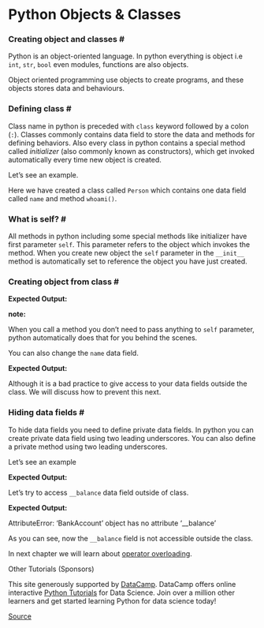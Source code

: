 Python Objects & Classes
========================

### Creating object and classes \#

Python is an object-oriented language. In python everything is object i.e `int`, `str`, `bool` even modules, functions are also objects.

Object oriented programming use objects to create programs, and these objects stores data and behaviours.

### Defining class \#

Class name in python is preceded with `class` keyword followed by a colon (`:`). Classes commonly contains data field to store the data and methods for defining behaviors. Also every class in python contains a special method called *initializer* (also commonly known as constructors), which get invoked automatically every time new object is created.

Let’s see an example.

Here we have created a class called `Person` which contains one data field called `name` and method `whoami()`.

### What is self? \#

All methods in python including some special methods like initializer have first parameter `self`. This parameter refers to the object which invokes the method. When you create new object the `self` parameter in the `__init__` method is automatically set to reference the object you have just created.

### Creating object from class \#

**Expected Output:**

**note:**

When you call a method you don’t need to pass anything to `self` parameter, python automatically does that for you behind the scenes.

You can also change the `name` data field.

**Expected Output:**

Although it is a bad practice to give access to your data fields outside the class. We will discuss how to prevent this next.

### Hiding data fields \#

To hide data fields you need to define private data fields. In python you can create private data field using two leading underscores. You can also define a private method using two leading underscores.

Let’s see an example

**Expected Output:**

Let’s try to access `__balance` data field outside of class.

**Expected Output:**

AttributeError: ‘BankAccount’ object has no attribute ‘\_\_balance’

As you can see, now the `__balance` field is not accessible outside the class.

In next chapter we will learn about [operator overloading](chrome-extension://cjedbglnccaioiolemnfhjncicchinao/python-operator-overloading/).

Other Tutorials (Sponsors)

This site generously supported by [DataCamp](https://www.datacamp.com/?utm_source=thepythonguru&utm_campaign=thepythonguru_tutorials). DataCamp offers online interactive [Python Tutorials](https://www.datacamp.com/courses/?utm_source=thepythonguru&utm_campaign=thepythonguru_tutorials) for Data Science. Join over a million other learners and get started learning Python for data science today!

[Source](https://thepythonguru.com/python-object-and-classes/)

